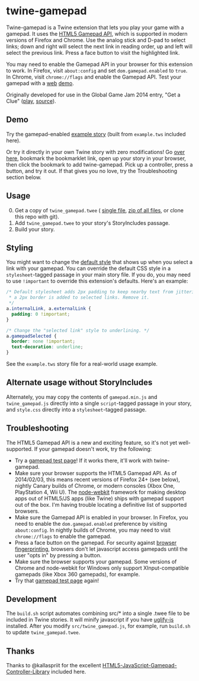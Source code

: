 twine-gamepad
=============

Twine-gamepad is a Twine extension that lets you play your game with a gamepad.
It uses the [HTML5 Gamepad API](https://developer.mozilla.org/en-US/docs/Web/Guide/API/Gamepad),
which is supported in modern versions of Firefox and Chrome. Use the analog stick
and D-pad to select links; down and right will select the next link in reading
order, up and left will select the previous link. Press a face button to visit
the highlighted link.

You may need to enable the Gamepad API in your browser for this extension to
work. In Firefox, visit `about:config` and set `dom.gamepad.enabled` to `true`.
In Chrome, visit `chrome://flags` and enable the Gamepad API. Test your gamepad
with a [web](http://luser.github.io/gamepadtest/) [demo](http://html5gamepad.com/).

Originally developed for use in the Global Game Jam 2014 entry, "Get a Clue"
([play](http://get-a-clue.herokuapp.com),
[source](https://github.com/benjamingold/GGJ14GetAClue/)).

## Demo

Try the gamepad-enabled [example story](http://mildmojo.github.io/twine-gamepad/)
(built from `example.tws` included here).

Or try it directly in your own Twine story with zero modifications! Go
[over here](http://mildmojo.github.io/twine-gamepad/bookmarklet.html), bookmark
the bookmarklet link, open up your story in your browser, then click the
bookmark to add twine-gamepad. Pick up a controller, press a button, and try it
out. If that gives you no love, try the Troubleshooting section below.

## Usage

0. Get a copy of `twine_gamepad.twee` (
   [single file](https://raw.github.com/mildmojo/twine-gamepad/master/twine_gamepad.twee),
   [zip of all files](https://github.com/mildmojo/twine-gamepad/archive/master.zip),
   or clone this repo with git).
1. Add `twine_gamepad.twee` to your story's StoryIncludes passage.
2. Build your story.

## Styling

You might want to change the [default style](/src/style.css) that shows up when
you select a link with your gamepad. You can override the default CSS style in
a `stylesheet`-tagged passage in your main story file. If you do, you may need
to use `!important` to override this extension's defaults. Here's an example:

```css
/* Default stylesheet adds 2px padding to keep nearby text from jittering when
 * a 2px border is added to selected links. Remove it.
 */
a.internalLink, a.externalLink {
  padding: 0 !important;
}

/* Change the "selected link" style to underlining. */
a.gamepadSelected {
  border: none !important;
  text-decoration: underline;
}
```

See the `example.tws` story file for a real-world usage example.

## Alternate usage without StoryIncludes

Alternately, you may copy the contents of `gamepad.min.js` and `twine_gamepad.js`
directly into a single `script`-tagged passage in your story, and `style.css`
directly into a `stylesheet`-tagged passage.

## Troubleshooting

The HTML5 Gamepad API is a new and exciting feature, so it's not yet
well-supported. If your gamepad doesn't work, try the following:

- Try a [gamepad test page](http://luser.github.io/gamepadtest/)! If it works
  there, it'll work with twine-gamepad.
- Make sure your browser supports the HTML5 Gamepad API. As of 2014/02/03, this
  means recent versions of Firefox 24+ (see below), nightly Canary builds of
  Chrome, or modern consoles (Xbox One, PlayStation 4, Wii U). The
  [node-webkit](https://github.com/rogerwang/node-webkit) framework for making
  desktop apps out of HTML5/JS apps (like Twine) ships with gamepad support out
  of the box. I'm having trouble locating a definitive list of supported browsers.
- Make sure the Gamepad API is enabled in your browser. In Firefox, you need
  to enable the `dom.gamepad.enabled` preference by visiting `about:config`. In
  nightly builds of Chrome, you may need to visit `chrome://flags` to enable the
  gamepad.
- Press a face button on the gamepad. For security against
  [browser fingerprinting](https://panopticlick.eff.org/), browsers don't let
  javascript access gamepads until the user "opts in" by pressing a button.
- Make sure the browser supports your gamepad. Some versions of Chrome and
  node-webkit for Windows only support XInput-compatible gamepads (like Xbox 360
  gamepads), for example.
- Try that [gamepad test page](http://luser.github.io/gamepadtest/) again!

## Development

The `build.sh` script automates combining src/* into a single .twee file to be
included in Twine stories. It will minify javascript if you have
[uglify-js](https://github.com/mishoo/UglifyJS) installed. After you modify
`src/twine_gamepad.js`, for example, run `build.sh` to update
`twine_gamepad.twee`.

## Thanks

Thanks to @kallaspriit for the excellent [HTML5-JavaScript-Gamepad-Controller-Library](https://github.com/kallaspriit/HTML5-JavaScript-Gamepad-Controller-Library) included here.
